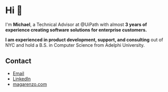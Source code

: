 # Hi 👋

I'm **Michael**, a Technical Advisor at @UiPath with almost **3 years of experience creating software solutions for enterprise customers.**

**I am experienced in product development, support, and consulting** out of NYC and hold a B.S. in Computer Science from Adelphi University.

## Contact

* [Email](mailto:contact@magarenzo.com)
* [LinkedIn](https://linkedin.com/in/magarenzo)
* [magarenzo.com](https://magarenzo.com)
